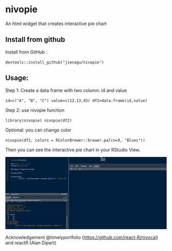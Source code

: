 # nivopie
An html widget that creates interactive pie chart

## Install from github
Install from GitHub : 

`devtools::install_github("jienagu/nivopie")`

## Usage:
Step 1: Create a data frame with two column: id and value

`id=c("A", "B", "C") value=c(12,13,45) df2=data.frame(id,value)`

Step 2: use nivopie function

`library(nivopie) nivopie(df2)` 

Optional: you can change color 

`nivopie(df2, colors = RColorBrewer::brewer.pal(n=9, "Blues"))`

Then you can see the interactive pie chart in your RStudio View.

![demo](demo.gif)

Acknowledgement
@timelyportfolio (https://github.com/react-R/nivocal) and reactR (Alan Dipert)
